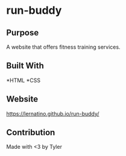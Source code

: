# run-buddy

## Purpose
A website that offers fitness training services.

## Built With 
*HTML
*CSS

## Website 
https://lernatino.github.io/run-buddy/

## Contribution 
Made with <3 by Tyler
